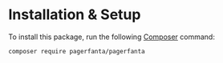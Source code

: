 # Installation & Setup

To install this package, run the following [Composer](https://getcomposer.org/) command:

```bash
composer require pagerfanta/pagerfanta
```
